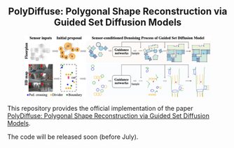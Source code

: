<div align="center">
<h2 align="center">PolyDiffuse: Polygonal Shape Reconstruction via <br/> Guided Set Diffusion Models</h2>
<img src="./assets/imgs/teaser.jpg" width=85% height=85%>
</div>

This repository provides the official implementation of the paper [PolyDiffuse: Polygonal Shape Reconstruction via Guided Set Diffusion Models](https://arxiv.org/abs/2306.01461). 

The code will be released soon (before July). 
